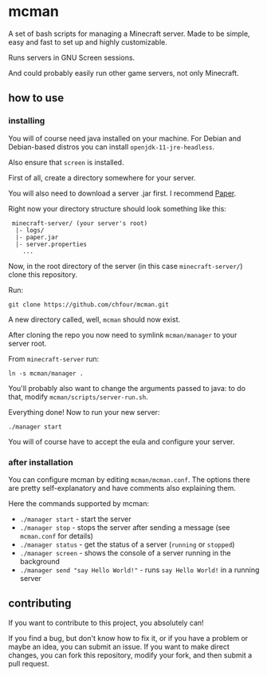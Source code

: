 # mcman

A set of bash scripts for managing a Minecraft server.
Made to be simple, easy and fast to set up and highly customizable.

Runs servers in GNU Screen sessions.

And could probably easily run other game servers, not only Minecraft.

## how to use

### installing

You will of course need java installed on your machine. For Debian and Debian-based distros you can install `openjdk-11-jre-headless`.

Also ensure that `screen` is installed.

First of all, create a directory somewhere for your server.

You will also need to download a server .jar first. I recommend [Paper](https://papermc.io/).

Right now your directory structure should look something like this:

```text
 minecraft-server/ (your server's root)
  |- logs/
  |- paper.jar
  |- server.properties
    ...
```

Now, in the root directory of the server (in this case `minecraft-server/`) clone this repository.

Run:

```shell
git clone https://github.com/chfour/mcman.git
```

A new directory called, well, `mcman` should now exist.

After cloning the repo you now need to symlink `mcman/manager` to your server root.

From `minecraft-server` run:

```shell
ln -s mcman/manager .
```

You'll probably also want to change the arguments passed to java: to do that, modify `mcman/scripts/server-run.sh`.

Everything done! Now to run your new server:

```shell
./manager start
```

You will of course have to accept the eula and configure your server.

### after installation

You can configure mcman by editing `mcman/mcman.conf`. The options there are pretty self-explanatory and have comments also explaining them.

Here the commands supported by mcman:

* `./manager start` - start the server
* `./manager stop` - stops the server after sending a message (see `mcman.conf` for details)
* `./manager status` - get the status of a server (`running` or `stopped`)
* `./manager screen` - shows the console of a server running in the background
* `./manager send "say Hello World!"` - runs `say Hello World!` in a running server

## contributing

If you want to contribute to this project, you absolutely can!

If you find a bug, but don't know how to fix it, or if you have a problem or maybe an idea, you can submit an issue. If you want to make direct changes, you can fork this repository, modify your fork, and then submit a pull request.
